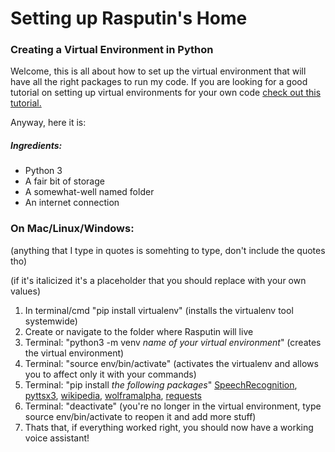 # Setting up Rasputin's Home 
### Creating a Virtual Environment in Python

Welcome, this is all about how to set up the virtual environment that will have all the right packages to run my code.
If you are looking for a good tutorial on setting up virtual environments for your own code [check out this tutorial.](https://realpython.com/python-virtual-environments-a-primer/)

Anyway, here it is:

##### Ingredients:
* Python 3
* A fair bit of storage
* A somewhat-well named folder
* An internet connection

### On Mac/Linux/Windows:
(anything that I type in quotes is somehting to type, don't include the quotes tho)

(if it's italicized it's a placeholder that you should replace with your own values)
1. In terminal/cmd "pip install virtualenv" (installs the virtualenv tool systemwide)
3. Create or navigate to the folder where Rasputin will live
4. Terminal: "python3 -m venv *name of your virtual environment*" (creates the virtual environment)
5. Terminal: "source env/bin/activate" (activates the virtualenv and allows you to affect only it with your commands)
6. Terminal: "pip install *the following packages*" [SpeechRecognition](https://pypi.org/project/SpeechRecognition/), [pyttsx3](https://pypi.org/project/pyttsx3/), [wikipedia](https://pypi.org/project/wikipedia/), [wolframalpha](https://pypi.org/project/wolframalpha/), [requests](https://pypi.org/project/requests/)
7. Terminal: "deactivate" (you're no longer in the virtual environment, type source env/bin/activate to reopen it and add more stuff)
8. Thats that, if everything worked right, you should now have a working voice assistant!
